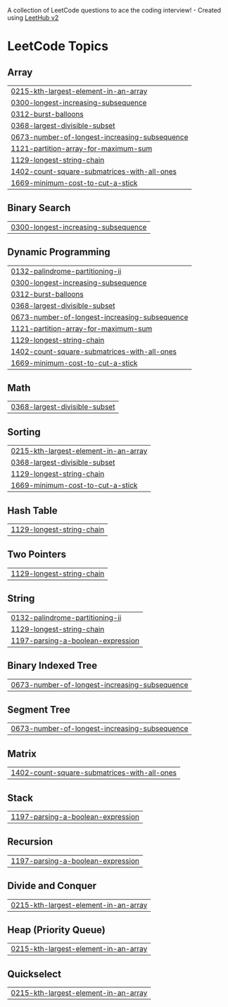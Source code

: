 A collection of LeetCode questions to ace the coding interview! - Created using [LeetHub v2](https://github.com/arunbhardwaj/LeetHub-2.0)
<!---LeetCode Topics Start-->
# LeetCode Topics
## Array
|  |
| ------- |
| [0215-kth-largest-element-in-an-array](https://github.com/Praveenkumar02023/LeetCode-DSA/tree/master/0215-kth-largest-element-in-an-array) |
| [0300-longest-increasing-subsequence](https://github.com/Praveenkumar02023/LeetCode-DSA/tree/master/0300-longest-increasing-subsequence) |
| [0312-burst-balloons](https://github.com/Praveenkumar02023/LeetCode-DSA/tree/master/0312-burst-balloons) |
| [0368-largest-divisible-subset](https://github.com/Praveenkumar02023/LeetCode-DSA/tree/master/0368-largest-divisible-subset) |
| [0673-number-of-longest-increasing-subsequence](https://github.com/Praveenkumar02023/LeetCode-DSA/tree/master/0673-number-of-longest-increasing-subsequence) |
| [1121-partition-array-for-maximum-sum](https://github.com/Praveenkumar02023/LeetCode-DSA/tree/master/1121-partition-array-for-maximum-sum) |
| [1129-longest-string-chain](https://github.com/Praveenkumar02023/LeetCode-DSA/tree/master/1129-longest-string-chain) |
| [1402-count-square-submatrices-with-all-ones](https://github.com/Praveenkumar02023/LeetCode-DSA/tree/master/1402-count-square-submatrices-with-all-ones) |
| [1669-minimum-cost-to-cut-a-stick](https://github.com/Praveenkumar02023/LeetCode-DSA/tree/master/1669-minimum-cost-to-cut-a-stick) |
## Binary Search
|  |
| ------- |
| [0300-longest-increasing-subsequence](https://github.com/Praveenkumar02023/LeetCode-DSA/tree/master/0300-longest-increasing-subsequence) |
## Dynamic Programming
|  |
| ------- |
| [0132-palindrome-partitioning-ii](https://github.com/Praveenkumar02023/LeetCode-DSA/tree/master/0132-palindrome-partitioning-ii) |
| [0300-longest-increasing-subsequence](https://github.com/Praveenkumar02023/LeetCode-DSA/tree/master/0300-longest-increasing-subsequence) |
| [0312-burst-balloons](https://github.com/Praveenkumar02023/LeetCode-DSA/tree/master/0312-burst-balloons) |
| [0368-largest-divisible-subset](https://github.com/Praveenkumar02023/LeetCode-DSA/tree/master/0368-largest-divisible-subset) |
| [0673-number-of-longest-increasing-subsequence](https://github.com/Praveenkumar02023/LeetCode-DSA/tree/master/0673-number-of-longest-increasing-subsequence) |
| [1121-partition-array-for-maximum-sum](https://github.com/Praveenkumar02023/LeetCode-DSA/tree/master/1121-partition-array-for-maximum-sum) |
| [1129-longest-string-chain](https://github.com/Praveenkumar02023/LeetCode-DSA/tree/master/1129-longest-string-chain) |
| [1402-count-square-submatrices-with-all-ones](https://github.com/Praveenkumar02023/LeetCode-DSA/tree/master/1402-count-square-submatrices-with-all-ones) |
| [1669-minimum-cost-to-cut-a-stick](https://github.com/Praveenkumar02023/LeetCode-DSA/tree/master/1669-minimum-cost-to-cut-a-stick) |
## Math
|  |
| ------- |
| [0368-largest-divisible-subset](https://github.com/Praveenkumar02023/LeetCode-DSA/tree/master/0368-largest-divisible-subset) |
## Sorting
|  |
| ------- |
| [0215-kth-largest-element-in-an-array](https://github.com/Praveenkumar02023/LeetCode-DSA/tree/master/0215-kth-largest-element-in-an-array) |
| [0368-largest-divisible-subset](https://github.com/Praveenkumar02023/LeetCode-DSA/tree/master/0368-largest-divisible-subset) |
| [1129-longest-string-chain](https://github.com/Praveenkumar02023/LeetCode-DSA/tree/master/1129-longest-string-chain) |
| [1669-minimum-cost-to-cut-a-stick](https://github.com/Praveenkumar02023/LeetCode-DSA/tree/master/1669-minimum-cost-to-cut-a-stick) |
## Hash Table
|  |
| ------- |
| [1129-longest-string-chain](https://github.com/Praveenkumar02023/LeetCode-DSA/tree/master/1129-longest-string-chain) |
## Two Pointers
|  |
| ------- |
| [1129-longest-string-chain](https://github.com/Praveenkumar02023/LeetCode-DSA/tree/master/1129-longest-string-chain) |
## String
|  |
| ------- |
| [0132-palindrome-partitioning-ii](https://github.com/Praveenkumar02023/LeetCode-DSA/tree/master/0132-palindrome-partitioning-ii) |
| [1129-longest-string-chain](https://github.com/Praveenkumar02023/LeetCode-DSA/tree/master/1129-longest-string-chain) |
| [1197-parsing-a-boolean-expression](https://github.com/Praveenkumar02023/LeetCode-DSA/tree/master/1197-parsing-a-boolean-expression) |
## Binary Indexed Tree
|  |
| ------- |
| [0673-number-of-longest-increasing-subsequence](https://github.com/Praveenkumar02023/LeetCode-DSA/tree/master/0673-number-of-longest-increasing-subsequence) |
## Segment Tree
|  |
| ------- |
| [0673-number-of-longest-increasing-subsequence](https://github.com/Praveenkumar02023/LeetCode-DSA/tree/master/0673-number-of-longest-increasing-subsequence) |
## Matrix
|  |
| ------- |
| [1402-count-square-submatrices-with-all-ones](https://github.com/Praveenkumar02023/LeetCode-DSA/tree/master/1402-count-square-submatrices-with-all-ones) |
## Stack
|  |
| ------- |
| [1197-parsing-a-boolean-expression](https://github.com/Praveenkumar02023/LeetCode-DSA/tree/master/1197-parsing-a-boolean-expression) |
## Recursion
|  |
| ------- |
| [1197-parsing-a-boolean-expression](https://github.com/Praveenkumar02023/LeetCode-DSA/tree/master/1197-parsing-a-boolean-expression) |
## Divide and Conquer
|  |
| ------- |
| [0215-kth-largest-element-in-an-array](https://github.com/Praveenkumar02023/LeetCode-DSA/tree/master/0215-kth-largest-element-in-an-array) |
## Heap (Priority Queue)
|  |
| ------- |
| [0215-kth-largest-element-in-an-array](https://github.com/Praveenkumar02023/LeetCode-DSA/tree/master/0215-kth-largest-element-in-an-array) |
## Quickselect
|  |
| ------- |
| [0215-kth-largest-element-in-an-array](https://github.com/Praveenkumar02023/LeetCode-DSA/tree/master/0215-kth-largest-element-in-an-array) |
<!---LeetCode Topics End-->